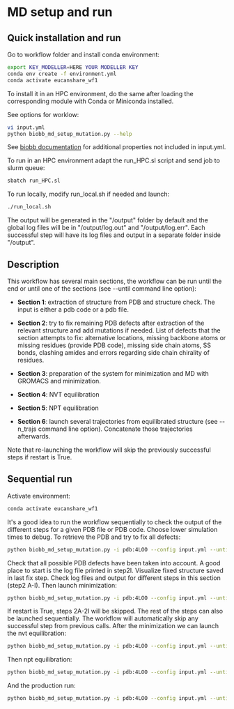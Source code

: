 # MD setup and run

## Quick installation and run

Go to workflow folder and install conda environment:

```bash
export KEY_MODELLER=HERE YOUR MODELLER KEY
conda env create -f environment.yml
conda activate eucanshare_wf1
```

To install it in an HPC environment, do the same after loading the corresponding module with Conda or Miniconda installed.

See options for worklow:

```bash
vi input.yml
python biobb_md_setup_mutation.py --help
```

See [biobb documentation](https://mmb.irbbarcelona.org/biobb/documentation/source) for additional properties not included in input.yml.

To run in an HPC environment adapt the run_HPC.sl script and send job to slurm queue:

```bash
sbatch run_HPC.sl
```

To run locally, modify run_local.sh if needed and launch:

```bash
./run_local.sh
```

The output will be generated in the "/output" folder by default and the global log files will be in "/output/log.out" and "/output/log.err". Each successful step will have its log files and output in a separate folder inside "/output".

## Description

This workflow has several main sections, the workflow can be run until the end or until one of the sections (see --until command line option):

- **Section 1**: extraction of structure from PDB and structure check. The input is either a pdb code or a pdb file.

- **Section 2**: try to fix remaining PDB defects after extraction of the relevant structure and add mutations if needed. List of defects that the section attempts to fix: alternative locations, missing backbone atoms or missing residues (provide PDB code), missing side chain atoms, SS bonds, clashing amides and errors regarding side chain chirality of residues.

- **Section 3**: preparation of the system for minimization and MD with GROMACS and minimization.

- **Section 4**: NVT equilibration

- **Section 5**: NPT equilibration

- **Section 6**: launch several trajectories from equilibrated structure (see --n_trajs command line option). Concatenate those trajectories afterwards.

Note that re-launching the workflow will skip the previously successful steps if restart is True.

## Sequential run

Activate environment:

```bash
conda activate eucanshare_wf1
```

It's a good idea to run the workflow sequentially to check the output of the different steps for a given PDB file or PDB code. Choose lower simulation times to debug. To retrieve the PDB and try to fix all defects:

```bash
python biobb_md_setup_mutation.py -i pdb:4LOO --config input.yml --until fix
```

Check that all possible PDB defects have been taken into account. A good place to start is the log file printed in step2I. Visualize fixed structure saved in last fix step. Check log files and output for different steps in this section (step2 A-I). Then launch minimization:

```bash
python biobb_md_setup_mutation.py -i pdb:4LOO --config input.yml --until min
```

If restart is True, steps 2A-2I will be skipped. The rest of the steps can also be launched sequentially. The workflow will automatically skip any successful step from previous calls. After the minimization we can launch the nvt equilibration:

```bash
python biobb_md_setup_mutation.py -i pdb:4LOO --config input.yml --until nvt
```

Then npt equilibration:

```bash
python biobb_md_setup_mutation.py -i pdb:4LOO --config input.yml --until npt
```

And the production run:

```bash
python biobb_md_setup_mutation.py -i pdb:4LOO --config input.yml --until all
```

